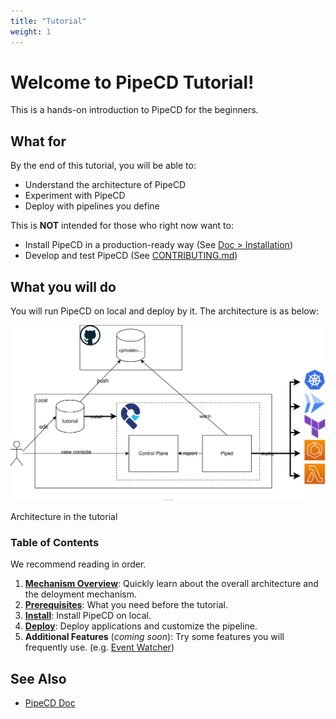 ```yaml
---
title: "Tutorial"
weight: 1
---
```


# **Welcome to PipeCD Tutorial!**

This is a hands-on introduction to PipeCD for the beginners.


## What for

By the end of this tutorial, you will be able to:
  - Understand the architecture of PipeCD
  - Experiment with PipeCD
  - Deploy with pipelines you define

This is **NOT** intended for those who right now want to:

- Install PipeCD in a production-ready way (See [Doc > Installation](https://pipecd.dev/docs/installation/))
- Develop and test PipeCD (See [CONTRIBUTING.md](https://github.com/pipe-cd/pipecd/blob/master/CONTRIBUTING.md))

## What you will do

You will run PipeCD on local and deploy by it. The architecture is as below:

![architecture on local](/images/architecture.svg)
<p class="caption">Architecture in the tutorial</p>


### Table of Contents

We recommend reading in order.

1. [**Mechanism Overview**](10-overview/): Quickly learn about the overall architecture and the deloyment mechanism.
2. [**Prerequisites**](20-prerequisites/): What you need before the tutorial.
3. [**Install**](30-install/): Install PipeCD on local.
4. [**Deploy**](40-deploy/): Deploy applications and customize the pipeline.
5. **Additional Features** (_coming soon_): Try some features you will frequently use. (e.g. [Event Watcher](https://pipecd.dev/docs/user-guide/event-watcher/))

## See Also

- [PipeCD Doc](https://pipecd.dev/docs/)
